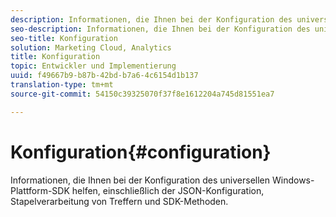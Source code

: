 ```yaml
---
description: Informationen, die Ihnen bei der Konfiguration des universellen Windows-Plattform-SDK helfen, einschließlich der JSON-Konfiguration, Stapelverarbeitung von Treffern und SDK-Methoden.
seo-description: Informationen, die Ihnen bei der Konfiguration des universellen Windows-Plattform-SDK helfen, einschließlich der JSON-Konfiguration, Stapelverarbeitung von Treffern und SDK-Methoden.
seo-title: Konfiguration
solution: Marketing Cloud, Analytics
title: Konfiguration
topic: Entwickler und Implementierung
uuid: f49667b9-b87b-42bd-b7a6-4c6154d1b137
translation-type: tm+mt
source-git-commit: 54150c39325070f37f8e1612204a745d81551ea7

---
```



# Konfiguration{#configuration}

Informationen, die Ihnen bei der Konfiguration des universellen Windows-Plattform-SDK helfen, einschließlich der JSON-Konfiguration, Stapelverarbeitung von Treffern und SDK-Methoden.
